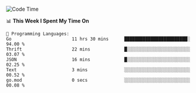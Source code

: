 <!--START_SECTION:waka-->
![Code Time](http://img.shields.io/badge/Code%20Time-644%20hrs%202%20mins-blue)

📊 **This Week I Spent My Time On** 

```text
💬 Programming Languages: 
Go                       11 hrs 30 mins      ████████████████████████░   94.00 % 
Thrift                   22 mins             █░░░░░░░░░░░░░░░░░░░░░░░░   03.07 % 
JSON                     16 mins             █░░░░░░░░░░░░░░░░░░░░░░░░   02.25 % 
Text                     3 mins              ░░░░░░░░░░░░░░░░░░░░░░░░░   00.52 % 
go.mod                   0 secs              ░░░░░░░░░░░░░░░░░░░░░░░░░   00.08 % 
```


<!--END_SECTION:waka-->